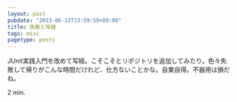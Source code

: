 ```yaml
---
layout: post
pubdate: "2013-06-13T23:59:59+09:00"
title: 失敗と写経
tags: misc
pagetype: posts
---
```

JUnit実践入門を改めて写経。こそこそとリポジトリを追加してみたり。色々失敗して帰りがこんな時間だけれど、仕方ないことかな。自業自得。不器用は損だね。

2 min.
